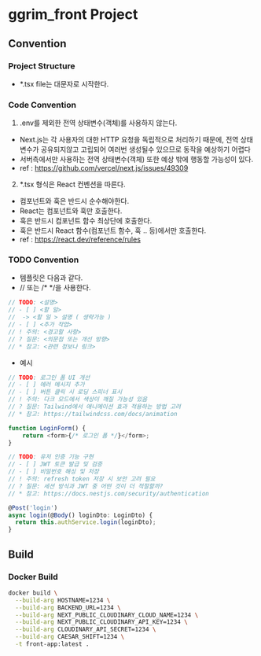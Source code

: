 # ggrim_front Project

## Convention

### Project Structure

-   \*.tsx file는 대문자로 시작한다.

### Code Convention

1. .env를 제외한 전역 상태변수(객체)를 사용하지 않는다.

-   Next.js는 각 사용자의 대한 HTTP 요청을 독립적으로 처리하기 때문에, 전역 상태변수가 공유되지않고 고립되어 여러번 생성될수 있으므로 동작을 예상하기 어렵다
-   서버측에서만 사용하는 전역 상태변수(객체) 또한 예상 밖에 행동할 가능성이 있다.
-   ref : https://github.com/vercel/next.js/issues/49309

2. \*.tsx 형식은 React 컨벤션을 따른다.

-   컴포넌트와 훅은 반드시 순수해야한다.
-   React는 컴포넌트와 훅만 호출한다.
-   훅은 반드시 컴포넌트 함수 최상단에 호출한다.
-   훅은 반드시 React 함수(컴포넌트 함수, 훅 .. 등)에서만 호출한다.
-   ref : https://react.dev/reference/rules

### TODO Convention

-   템플릿은 다음과 같다.
-   // 또는 /\* \*/을 사용한다.

```ts
// TODO: <설명>
// - [ ] <할 일>
//  -> <할 일 > 설명 ( 생략가능 )
// - [ ] <추가 작업>
// ! 주의: <경고할 사항>
// ? 질문: <의문점 또는 개선 방향>
// * 참고: <관련 정보나 링크>
```

-   예시

```ts
// TODO: 로그인 폼 UI 개선
// - [ ] 에러 메시지 추가
// - [ ] 버튼 클릭 시 로딩 스피너 표시
// ! 주의: 다크 모드에서 색상이 깨질 가능성 있음
// ? 질문: Tailwind에서 애니메이션 효과 적용하는 방법 고려
// * 참고: https://tailwindcss.com/docs/animation

function LoginForm() {
    return <form>{/* 로그인 폼 */}</form>;
}

// TODO: 유저 인증 기능 구현
// - [ ] JWT 토큰 발급 및 검증
// - [ ] 비밀번호 해싱 및 저장
// ! 주의: refresh token 저장 시 보안 고려 필요
// ? 질문: 세션 방식과 JWT 중 어떤 것이 더 적절할까?
// * 참고: https://docs.nestjs.com/security/authentication

@Post('login')
async login(@Body() loginDto: LoginDto) {
  return this.authService.login(loginDto);
}
```

## Build

### Docker Build

```sh
docker build \
  --build-arg HOSTNAME=1234 \
  --build-arg BACKEND_URL=1234 \
  --build-arg NEXT_PUBLIC_CLOUDINARY_CLOUD_NAME=1234 \
  --build-arg NEXT_PUBLIC_CLOUDINARY_API_KEY=1234 \
  --build-arg CLOUDINARY_API_SECRET=1234 \
  --build-arg CAESAR_SHIFT=1234 \
  -t front-app:latest .
```
